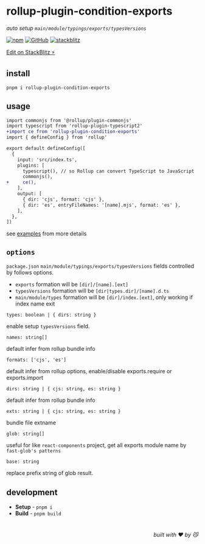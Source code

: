 # rollup-plugin-condition-exports
*auto setup `main/module/typings/exports/typesVersions`*

[![npm](https://img.shields.io/npm/v/rollup-plugin-condition-exports)](https://github.com/JiangWeixian/rollup-plugin-condition-exports) [![GitHub](https://img.shields.io/npm/l/rollup-plugin-condition-exports)](https://github.com/JiangWeixian/rollup-plugin-condition-exports) [![stackblitz](https://img.shields.io/badge/%E2%9A%A1%EF%B8%8Fstackblitz-online-blue)](https://stackblitz.com/github/JiangWeixian/rollup-plugin-condition-exports)

[Edit on StackBlitz ⚡️](https://stackblitz.com/github/JiangWeixian/rollup-plugin-condition-exports)

## install

```console
pnpm i rollup-plugin-condition-exports
```

## usage

```diff
import commonjs from '@rollup/plugin-commonjs'
import typescript from 'rollup-plugin-typescript2'
+import ce from 'rollup-plugin-condition-exports'
import { defineConfig } from 'rollup'

export default defineConfig([
  {
    input: 'src/index.ts',
    plugins: [
      typescript(), // so Rollup can convert TypeScript to JavaScript
      commonjs(),
+     ce(),
    ],
    output: [
      { dir: 'cjs', format: 'cjs' },
      { dir: 'es', entryFileNames: '[name].mjs', format: 'es' },
    ],
  },
])
```

see [examples](https://github.com/JiangWeixian/rollup-plugin-condition-exports/examples/basic) from more details

## `options`

`package.json` `main/module/typings/exports/typesVersions` fields controlled by follows options.

- `exports` formation will be `[dir]/[name].[ext]`
- `typesVersions` formation will be `[dir|types.dir]/[name].d.ts`
- `main/module/types` formation will be `[dir]/index.[ext]`, only working if index name exit

`types: boolean | { dirs: string }`

enable setup `typesVersions` field.

`names: string[]`

default infer from rollup bundle info

`formats: ['cjs', 'es']`

default infer from rollup options, enable/disable exports.require or exports.import

`dirs: string | { cjs: string, es: string }`

default infer from rollup bundle info

`exts: string | { cjs: string, es: string }`

bundle file extname

`glob: string[]`

useful for like `react-components` project, get all exports module name by `fast-glob's patterns`

`base: string`

replace prefix string of glob result.

## development

- **Setup** - `pnpm i`
- **Build** - `pnpm build`

# 
<div align='right'>

*built with ❤️ by 😼*

</div>

